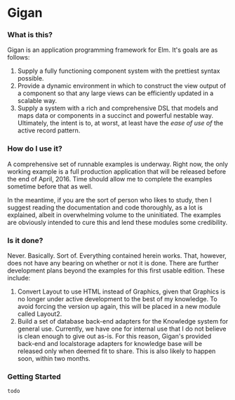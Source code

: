 # Gigan


### What is this?

Gigan is an application programming framework for Elm. It's goals are as follows:

1. Supply a fully functioning component system with the prettiest syntax possible.
2. Provide a dynamic environment in which to construct the view output of a component so that any large views can be efficiently updated in a scalable way.
3. Supply a system with a rich and comprehensive DSL that models and maps data or components in a succinct and powerful nestable way. Ultimately, the intent is to, at worst, at least have the _ease of use of_ the active record pattern.


### How do I use it?

A comprehensive set of runnable examples is underway. Right now, the only working example is a full
production application that will be released before the end of April, 2016. Time should allow me to
complete the examples sometime before that as well.

In the meantime, if you are the sort of person who likes to study, then I suggest reading the
documentation and code thoroughly, as a lot is explained, albeit in overwhelming volume to the
uninitiated. The examples are obviously intended to cure this and lend these modules some
credibility.


### Is it done?

Never. Basically. Sort of. Everything contained herein works. That, however, does not have any
bearing on whether or not it is done. There are further development plans beyond the examples for
this first usable edition. These include:

1. Convert Layout to use HTML instead of Graphics, given that Graphics is no longer under active development to the best of my knowledge. To avoid forcing the version up again, this will be placed in a new module called Layout2.
2. Build a set of database back-end adapters for the Knowledge system for general use. Currently, we have one for internal use that I do not believe is clean enough to give out as-is. For this reason, Gigan's provided back-end and localstorage adapters for knowledge base will be released only when deemed fit to share. This is also likely to happen soon, within two months.


### Getting Started

    todo
